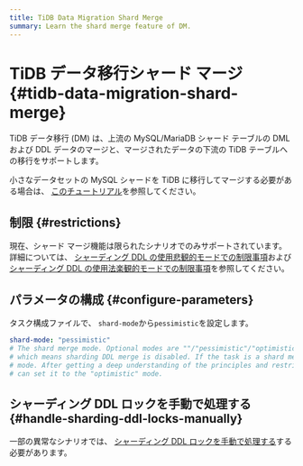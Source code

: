 ```yaml
---
title: TiDB Data Migration Shard Merge
summary: Learn the shard merge feature of DM.
---
```


# TiDB データ移行シャード マージ {#tidb-data-migration-shard-merge}

TiDB データ移行 (DM) は、上流の MySQL/MariaDB シャード テーブルの DML および DDL データのマージと、マージされたデータの下流の TiDB テーブルへの移行をサポートします。

小さなデータセットの MySQL シャードを TiDB に移行してマージする必要がある場合は、 [このチュートリアル](/migrate-small-mysql-shards-to-tidb.md)を参照してください。

## 制限 {#restrictions}

現在、シャード マージ機能は限られたシナリオでのみサポートされています。詳細については、 [シャーディング DDL の使用悲観的モードでの制限事項](/dm/feature-shard-merge-pessimistic.md#restrictions)および[シャーディング DDL の使用法楽観的モードでの制限事項](/dm/feature-shard-merge-optimistic.md#restrictions)を参照してください。

## パラメータの構成 {#configure-parameters}

タスク構成ファイルで、 `shard-mode`から`pessimistic`を設定します。

```yaml
shard-mode: "pessimistic"
# The shard merge mode. Optional modes are ""/"pessimistic"/"optimistic". The "" mode is used by default
# which means sharding DDL merge is disabled. If the task is a shard merge task, set it to the "pessimistic"
# mode. After getting a deep understanding of the principles and restrictions of the "optimistic" mode, you
# can set it to the "optimistic" mode.
```

## シャーディング DDL ロックを手動で処理する {#handle-sharding-ddl-locks-manually}

一部の異常なシナリオでは、 [シャーディング DDL ロックを手動で処理する](/dm/manually-handling-sharding-ddl-locks.md)する必要があります。
